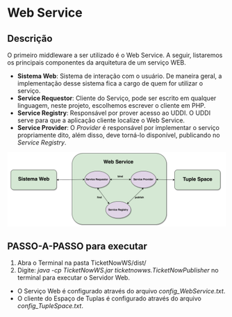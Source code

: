 # Web Service

## Descrição
O primeiro middleware a ser utilizado é o Web Service.
A seguir, listaremos os principais componentes da arquitetura de um serviço WEB.

- **Sistema Web**: Sistema de interação com o usuário. De maneira geral, a implementação desse sistema fica a cargo de quem for utilizar o serviço.
- **Service Requestor**: Cliente do Serviço, pode ser escrito em qualquer linguagem, neste projeto, escolhemos escrever o cliente em PHP.
- **Service Registry**: Responsável por prover acesso ao UDDI. O UDDI serve para que a aplicação cliente localize o Web Service.
- **Service Provider**: O *Provider* é responsável por implementar o serviço propriamente dito, além disso, deve torná-lo disponível, publicando no *Service Registry*.

![Arquitetura do Web Service](modelagem_WebService.png)

## PASSO-A-PASSO para executar
1) Abra o Terminal na pasta TicketNowWS/dist/
2) Digite: _java -cp TicketNowWS.jar ticketnowws.TicketNowPublisher_ no terminal para executar o Servidor Web.

* O Serviço Web é configurado através do arquivo _config_WebService.txt_.
* O cliente do Espaço de Tuplas é configurado através do arquivo _config_TupleSpace.txt_.